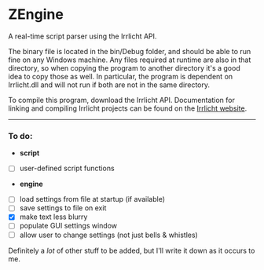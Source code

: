 # ZEngine
A real-time script parser using the Irrlicht API. 

The binary file is located in the bin/Debug folder, and should be able to run fine on any Windows machine. Any files required at runtime are also in that directory, so when copying the program to another directory it's a good idea to copy those as well. In particular, the program is dependent on Irrlicht.dll and will not run if both are not in the same directory.

To compile this program, download the Irrlicht API.
Documentation for linking and compiling Irrlicht projects can be found on the [Irrlicht website](irrlicht.sourceforge.net "irrlicht.sourceforge.net").

--------------

### To do:
+ **script**
 - [ ] user-defined script functions
+ **engine**
 - [ ] load settings from file at startup (if available)
 - [ ] save settings to file on exit
 - [x] make text less blurry
 - [ ] populate GUI settings window
 - [ ] allow user to change settings (not just bells & whistles)

Definitely a *lot* of other stuff to be added, but I'll write it down as it occurs to me.